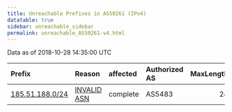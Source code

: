 ```yaml
---
title: Unreachable Prefixes in AS50261 (IPv4)
datatable: true
sidebar: unreachable_sidebar
permalink: unreachable_AS50261-v4.html
---
```


Data as of 2018-10-28 14:35:00 UTC


<div class="datatable-begin"></div>

| Prefix                                                   | Reason                                                                                                 | affected   | Authorized AS   |   MaxLength | Anchor                                         |   unreachable /24s |
|:---------------------------------------------------------|:-------------------------------------------------------------------------------------------------------|:-----------|:----------------|------------:|:-----------------------------------------------|-------------------:|
| [185.51.188.0/24](https://stat.ripe.net/185.51.188.0/24) | [INVALID ASN](https://rpki-validator.ripe.net/announcement-preview?asn=AS50261&prefix=185.51.188.0/24) | complete   | AS5483          |          24 | [RIPE](unreachable_RIPE_NCC_RPKI_Root-v4.html) |                  1 |

<div class="datatable-end"></div>